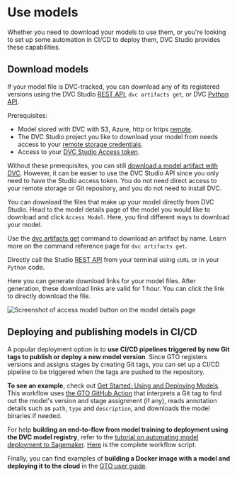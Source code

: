 # Use models

Whether you need to download your models to use them, or you're looking to set
up some automation in CI/CD to deploy them, DVC Studio provides these
capabilities.

## Download models

If your model file is DVC-tracked, you can download any of its registered
versions using the DVC Studio [REST API], `dvc artifacts get`, or DVC [Python
API].

Prerequisites:

- Model stored with DVC with S3, Azure, http or https [remote].
- The DVC Studio project you like to download your model from needs access to
  your [remote storage credentials].
- Access to your [DVC Studio Access token].

Without these prerequisites, you can still [download a model artifact with DVC].
However, it can be easier to use the DVC Studio API since you only need to have
the Studio access token. You do not need direct access to your remote storage or
Git repository, and you do not need to install DVC.

[remote]: /doc/user-guide/data-management/remote-storage
[remote storage credentials]:
  /doc/studio/user-guide/experiments/configure-a-project#data-remotes--cloud-storage-credentials
[DVC Studio Access token]:
  /doc/studio/user-guide/account-management#studio-access-token
[download a model artifact with DVC]: /doc/command-reference/artifacts/get
[REST API]: /doc/studio/rest-api
[Python API]: /doc/api-reference

You can download the files that make up your model directly from DVC Studio.
Head to the model details page of the model you would like to download and click
`Access Model`. Here, you find different ways to download your model.

<toggle>

<tab title="CLI (DVC)">

Use the [dvc artifacts get] command to download an artifact by name. Learn more
on the command reference page for `dvc artifacts get`.

[dvc artifacts get]: /doc/command-reference/artifacts/get

</tab>

<tab title="cURL / Python">

Directly call the Studio [REST API](/doc/studio/rest-api) from your terminal
using `cURL` or in your `Python` code.

</tab>

<tab title="Direct Download">

Here you can generate download links for your model files. After generation,
these download links are valid for 1 hour. You can click the link to directly
download the file.

![Screenshot of access model button on the model details page](/img/mr-direct-download.png)

</tab>

</toggle>

## Deploying and publishing models in CI/CD

A popular deployment option is to **use CI/CD pipelines triggered by new Git
tags to publish or deploy a new model version**. Since GTO registers versions
and assigns stages by creating Git tags, you can set up a CI/CD pipeline to be
triggered when the tags are pushed to the repository.

**To see an example**, check out
[Get Started: Using and Deploying Models](/doc/start/model-management/model-cicd).
This workflow uses
[the GTO GitHub Action](https://github.com/iterative/gto-action) that interprets
a Git tag to find out the model's version and stage assignment (if any), reads
annotation details such as `path`, `type` and `description`, and downloads the
model binaries if needed.

For help **building an end-to-flow from model training to deployment using the
DVC model registry**, refer to the
[tutorial on automating model deployment to Sagemaker](https://iterative.ai/blog/sagemaker-model-deployment).
[Here](https://github.com/iterative/example-get-started-experiments/blob/main/.github/workflows/deploy-model.yml)
is the complete workflow script.

Finally, you can find examples of **building a Docker image with a model and
deploying it to the cloud** in the
[GTO user guide](/doc/gto/user-guide#acting-on-new-registrations-and-assignments).
